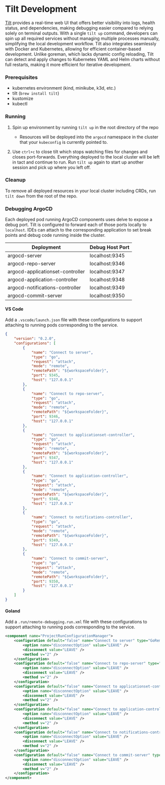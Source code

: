 # Tilt Development

[Tilt](https://tilt.dev/) provides a real-time web UI that offers better visibility into logs, health status, and dependencies, making debugging easier compared to relying solely on terminal outputs. With a single `tilt up` command, developers can spin up all required services without managing multiple processes manually, simplifying the local development workflow. Tilt also integrates seamlessly with Docker and Kubernetes, allowing for efficient container-based development. Unlike goreman, which lacks dynamic config reloading, Tilt can detect and apply changes to Kubernetes YAML and Helm charts without full restarts, making it more efficient for iterative development.

### Prerequisites
* kubernetes environment (kind, minikube, k3d, etc.)
* tilt (`brew install tilt`)
* kustomize
* kubectl

### Running
1. Spin up environment by running `tilt up` in the root directory of the repo
    * Resources will be deployed into the `argocd` namespace in the cluster that your `kubeconfig` is currently pointed to. 

2. Use `ctrl+c` to close tilt which stops watching files for changes and closes port-forwards. Everything deployed to the local cluster will be left in tact and continue to run. Run `tilt up` again to start up another session and pick up where you left off.   

### Cleanup
To remove all deployed resources in your local cluster including CRDs, run `tilt down` from the root of the repo. 

### Debugging ArgoCD
Each deployed pod running ArgoCD components uses delve to expose a debug port. Tilt is configured to forward each of those ports locally to `localhost`. IDEs can attach to the corresponding application to set break points and debug code running inside the cluster. 

| Deployment | Debug Host Port |
|-----------|------------|
| argocd-server | localhost:9345 |
| argocd-repo-server | localhost:9346 |
| argocd-applicationset-controller | localhost:9347 |
| argocd-application-controller | localhost:9348 |
| argocd-notifications-controller | localhost:9349 |
| argocd-commit-server | localhost:9350 |


#### VS Code
Add a `.vscode/launch.json` file with these configurations to support attaching to running pods corresponding to the service. 


```json
{
    "version": "0.2.0",
    "configurations": [
        {
            "name": "Connect to server",
            "type": "go",
            "request": "attach",
            "mode": "remote",
            "remotePath": "${workspaceFolder}",
            "port": 9345,
            "host": "127.0.0.1"
        },
        {
            "name": "Connect to repo-server",
            "type": "go",
            "request": "attach",
            "mode": "remote",
            "remotePath": "${workspaceFolder}",
            "port": 9346,
            "host": "127.0.0.1"
        },
        {
            "name": "Connect to applicationset-controller",
            "type": "go",
            "request": "attach",
            "mode": "remote",
            "remotePath": "${workspaceFolder}",
            "port": 9347,
            "host": "127.0.0.1"
        },
        {
            "name": "Connect to application-controller",
            "type": "go",
            "request": "attach",
            "mode": "remote",
            "remotePath": "${workspaceFolder}",
            "port": 9348,
            "host": "127.0.0.1"
        },
        {
            "name": "Connect to notifications-controller",
            "type": "go",
            "request": "attach",
            "mode": "remote",
            "remotePath": "${workspaceFolder}",
            "port": 9349,
            "host": "127.0.0.1"
        },
        {
            "name": "Connect to commit-server",
            "type": "go",
            "request": "attach",
            "mode": "remote",
            "remotePath": "${workspaceFolder}",
            "port": 9350,
            "host": "127.0.0.1"
        }
    ]
}
```

#### Goland
Add a `.run/remote-debugging.run.xml` file with these configurations to support attaching to running pods corresponding to the service. 

```xml
<component name="ProjectRunConfigurationManager">
    <configuration default="false" name="Connect to server" type="GoRemoteDebugConfigurationType" factoryName="Go Remote" focusToolWindowBeforeRun="true" port="9345">
        <option name="disconnectOption" value="LEAVE" />
        <disconnect value="LEAVE" />
        <method v="2" />
    </configuration>
    <configuration default="false" name="Connect to repo-server" type="GoRemoteDebugConfigurationType" factoryName="Go Remote" focusToolWindowBeforeRun="true" port="9346">
        <option name="disconnectOption" value="LEAVE" />
        <disconnect value="LEAVE" />
        <method v="2" />
    </configuration>
    <configuration default="false" name="Connect to applicationset-controller" type="GoRemoteDebugConfigurationType" factoryName="Go Remote" focusToolWindowBeforeRun="true" port="9347">
        <option name="disconnectOption" value="LEAVE" />
        <disconnect value="LEAVE" />
        <method v="2" />
    </configuration>
    <configuration default="false" name="Connect to application-controller" type="GoRemoteDebugConfigurationType" factoryName="Go Remote" focusToolWindowBeforeRun="true" port="9348">
        <option name="disconnectOption" value="LEAVE" />
        <disconnect value="LEAVE" />
        <method v="2" />
    </configuration>
    <configuration default="false" name="Connect to notifications-controller" type="GoRemoteDebugConfigurationType" factoryName="Go Remote" focusToolWindowBeforeRun="true" port="9349">
        <option name="disconnectOption" value="LEAVE" />
        <disconnect value="LEAVE" />
        <method v="2" />
    </configuration>
    <configuration default="false" name="Connect to commit-server" type="GoRemoteDebugConfigurationType" factoryName="Go Remote" focusToolWindowBeforeRun="true" port="9350">
        <option name="disconnectOption" value="LEAVE" />
        <disconnect value="LEAVE" />
        <method v="2" />
    </configuration>
</component>
```